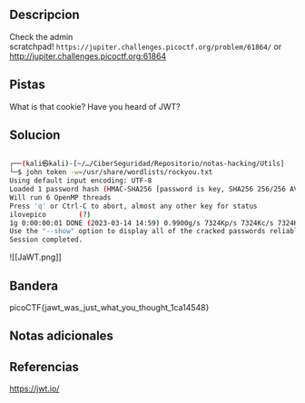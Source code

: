 ## Descripcion

Check the admin scratchpad! `https://jupiter.challenges.picoctf.org/problem/61864/` or http://jupiter.challenges.picoctf.org:61864
## Pistas
What is that cookie?
Have you heard of JWT?


## Solucion
``` bash 

┌──(kali㉿kali)-[~/…/CiberSeguridad/Repositorio/notas-hacking/Utils]
└─$ john token -w=/usr/share/wordlists/rockyou.txt 
Using default input encoding: UTF-8
Loaded 1 password hash (HMAC-SHA256 [password is key, SHA256 256/256 AVX2 8x])
Will run 6 OpenMP threads
Press 'q' or Ctrl-C to abort, almost any other key for status
ilovepico        (?)     
1g 0:00:00:01 DONE (2023-03-14 14:59) 0.9900g/s 7324Kp/s 7324Kc/s 7324KC/s iloveyokaos..ilovemymother@
Use the "--show" option to display all of the cracked passwords reliably
Session completed. 

```

![[JaWT.png]]
## Bandera
picoCTF{jawt_was_just_what_you_thought_1ca14548}

## Notas adicionales


## Referencias
https://jwt.io/